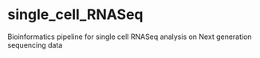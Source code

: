 # single_cell_RNASeq
Bioinformatics pipeline for single cell RNASeq analysis on Next generation sequencing data
